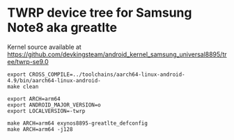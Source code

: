 # TWRP device tree for Samsung Note8 aka greatlte
Kernel source available at 
https://github.com/devkingsteam/android_kernel_samsung_universal8895/tree/twrp-se9.0
```
export CROSS_COMPILE=../toolchains/aarch64-linux-android-4.9/bin/aarch64-linux-android-
make clean

export ARCH=arm64
export ANDROID_MAJOR_VERSION=o
export LOCALVERSION=-twrp

make ARCH=arm64 exynos8895-greatlte_defconfig
make ARCH=arm64 -j128
```
